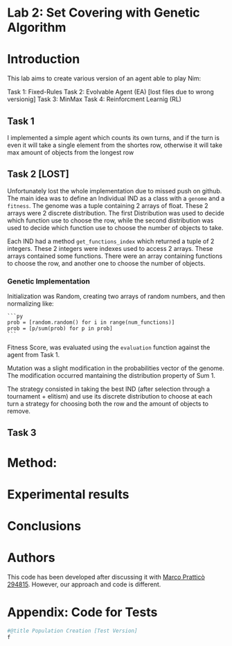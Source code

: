 # Lab 2: Set Covering with Genetic Algorithm

# Introduction

This lab aims to create various version of an agent able to play Nim:

Task 1: Fixed-Rules
Task 2: Evolvable Agent (EA) [lost files due to wrong versionig]
Task 3: MinMax
Task 4: Reinforcment Learnig (RL)

## Task 1
I implemented a simple agent which counts its own turns, and if the turn is even it will take a single element from the shortes row, otherwise it will take max amount of objects from the longest row

## Task 2 [LOST]
Unfortunately lost the whole implementation due to missed push on github.
The main idea was to define an Individual IND as a class with a `genome` and a `fitness`.
The genome was a tuple containing 2 arrays of float. These 2 arrays were 2 discrete distribution.
The first Distribution was used to decide which function use to choose the row, while the second distribution was used to decide which function use to choose the number of objects to take.

Each IND had a method `get_functions_index` which returned a tuple of 2 integers. These 2 integers were indexes used to access 2 arrays. These arrays contained some functions. There were an array containing functions to choose the row, and another one to choose the number of objects.

### Genetic Implementation
Initialization was Random, creating two arrays of random numbers, and then normalizing like:

    ```py
    prob = [random.random() for i in range(num_functions)]
    prob = [p/sum(prob) for p in prob]
    ```

Fitness Score, was evaluated using the `evaluation` function against the agent from Task 1.

Mutation was a slight modification in the probabilities vector of the genome. The modification occurred mantaining the distribution property of Sum 1.


The strategy consisted in taking the best IND (after selection through a tournament + elitism) and use its discrete distribution to choose at each turn a strategy for choosing both the row and the amount of objects to remove.

## Task 3



# Method:


# Experimental results


# Conclusions



# Authors

This code has been developed after discussing it with [Marco Pratticò 294815](https://github.com/marcopra). However, our approach and code is different.

# Appendix: Code for Tests


```python
#@title Population Creation [Test Version]
f
```
